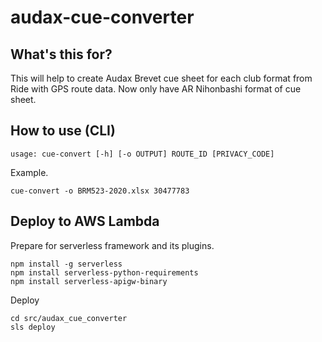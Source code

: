 # audax-cue-converter

## What's this for?

This will help to create Audax Brevet cue sheet for each club format from Ride with GPS route data.
Now only have AR Nihonbashi format of cue sheet.

## How to use (CLI)

```console
usage: cue-convert [-h] [-o OUTPUT] ROUTE_ID [PRIVACY_CODE]
```

Example.
```console
cue-convert -o BRM523-2020.xlsx 30477783
```

## Deploy to AWS Lambda

Prepare for serverless framework and its plugins.
```
npm install -g serverless
npm install serverless-python-requirements
npm install serverless-apigw-binary
```

Deploy
```
cd src/audax_cue_converter
sls deploy
```
